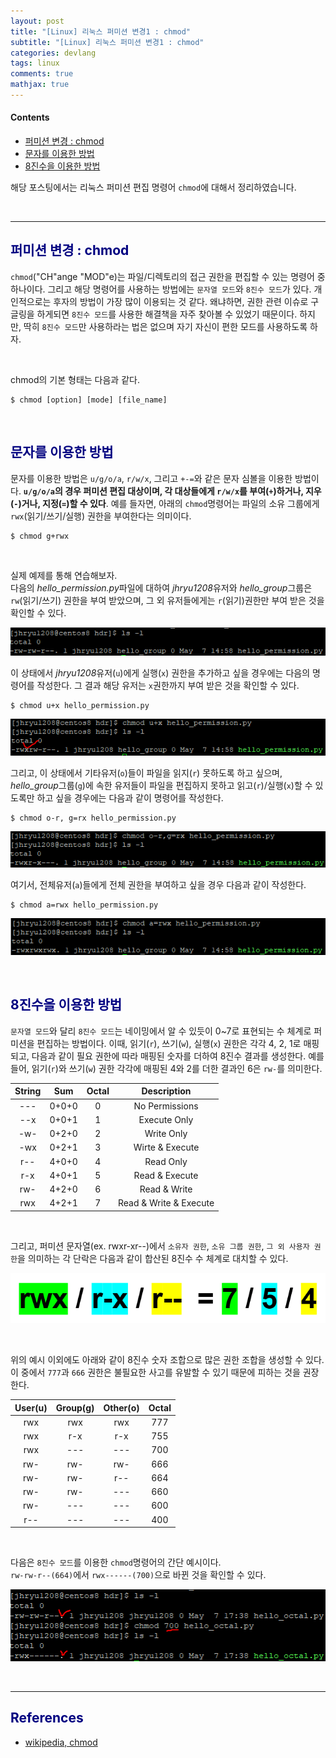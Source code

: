 ```yaml
---
layout: post
title: "[Linux] 리눅스 퍼미션 변경1 : chmod"
subtitle: "[Linux] 리눅스 퍼미션 변경1 : chmod"
categories: devlang
tags: linux
comments: true
mathjax: true
---
```

#### Contents
- [퍼미션 변경 : chmod](#퍼미션-변경--chmod)
- [문자를 이용한 방법](#문자를-이용한-방법)
- [8진수을 이용한 방법](#8진수을-이용한-방법)

해당 포스팅에서는 리눅스 퍼미션 편집 명령어 `chmod`에 대해서 정리하였습니다.

<br>

---

## <span style="color:navy">퍼미션 변경 : chmod<span>

`chmod`("CH"ange "MOD"e)는 파일/디렉토리의 접근 권한을 편집할 수 있는 명령어 중 하나이다.
그리고 해당 명령어를 사용하는 방법에는 `문자열 모드`와 `8진수 모드`가 있다. 
개인적으로는 후자의 방법이 가장 많이 이용되는 것 같다. 
왜냐하면, 권한 관련 이슈로 구글링을 하게되면 `8진수 모드`를 사용한 해결책을 자주 찾아볼 수 있었기 때문이다.
하지만, 딱히 `8진수 모드`만 사용하라는 법은 없으며 자기 자신이 편한 모드를 사용하도록 하자.

<br>

chmod의 기본 형태는 다음과 같다.
```shell
$ chmod [option] [mode] [file_name]
```

<br>

## <span style="color:navy">문자를 이용한 방법<span>

문자를 이용한 방법은 `u/g/o/a`, `r/w/x`, 그리고 `+-=`와 같은 문자 심볼을 이용한 방법이다.
**`u/g/o/a`의 경우 퍼미션 편집 대상이며, 각 대상들에게 `r/w/x`를 부여(`+`)하거나, 지우(`-`)거나, 지정(`=`)할 수 있다**. 
예를 들자면, 아래의 `chmod`명령어는 파일의 소유 그룹에게 `rwx`(읽기/쓰기/실행) 권한을 부여한다는 의미이다.

```shell
$ chmod g+rwx
```

<br>

실제 예제를 통해 연습해보자. <br>
다음의 <i>hello_permission.py</i>파일에 대하여 <i>jhryu1208</i>유저와 <i>hello_group</i>그룹은  `rw`(읽기/쓰기) 권한을 부여 받았으며, 
그 외 유저들에게는 `r`(읽기)권한만 부여 받은 것을 확인할 수 있다.

![img.png](/assets/img/2022-05-07_linux_permission_edit1/img.png)

이 상태에서 <i>jhryu1208</i>유저(`u`)에게 실행(`x`) 권한을 추가하고 싶을 경우에는 다음의 명령어를 작성한다.
그 결과 해당 유저는 `x`권한까지 부여 받은 것을 확인할 수 있다.
```shell
$ chmod u+x hello_permission.py
```
![img_1.png](/assets/img/2022-05-07_linux_permission_edit1/img_1.png)

그리고, 이 상태에서 기타유저(`o`)들이 파일을 읽지(`r`) 못하도록 하고 싶으며, 
<i>hello_group</i>그룹(`g`)에 속한 유저들이 파일을 편집하지 못하고 읽고(`r`)/실행(`x`)할 수 있도록만 하고 싶을 경우에는
다음과 같이 명령어를 작성한다.
```shell
$ chmod o-r, g=rx hello_permission.py
```
![img_3.png](/assets/img/2022-05-07_linux_permission_edit1/img_3.png)

여기서, 전체유저(`a`)들에게 전체 권한을 부여하고 싶을 경우 다음과 같이 작성한다.
```shell
$ chmod a=rwx hello_permission.py
```
![img_4.png](/assets/img/2022-05-07_linux_permission_edit1/img_4.png)

<br>

## <span style="color:navy">8진수을 이용한 방법<span>

`문자열 모드`와 달리 `8진수 모드`는 네이밍에서 알 수 있듯이 0~7로 표현되는 수 체계로 퍼미션을 편집하는 방법이다. 
이때, 읽기(`r`), 쓰기(`w`), 실행(`x`) 권한은 각각 4, 2, 1로 매핑되고, 
다음과 같이 필요 권한에 따라 매핑된 숫자를 더하여 8진수 결과를 생성한다. 
예를 들어, 읽기(`r`)와 쓰기(`w`) 권한 각각에 매핑된 4와 2를 더한 결과인 6은 `rw-`를 의미한다.


| String |  Sum  | Octal |      Description       |
|:------:|:-----:|:-----:|:----------------------:|
|  ---   | 0+0+0 |   0   |     No Permissions     |
|  --x   | 0+0+1 |   1   |      Execute Only      |
|  -w-   | 0+2+0 |   2   |       Write Only       |
|  -wx   | 0+2+1 |   3   |    Wirte & Execute     |
|  r--   | 4+0+0 |   4   |       Read Only        |
|  r-x   | 4+0+1 |   5   |     Read & Execute     |
|  rw-   | 4+2+0 |   6   |      Read & Write      |
|  rwx   | 4+2+1 |   7   | Read & Write & Execute |

<br>

그리고, 퍼미션 문자열(ex. rwxr-xr--)에서
`소유자 권한`, `소유 그룹 권한`, `그 외 사용자 권한`을 의미하는 각 단락은 
다음과 같이 합산된 8진수 수 체계로 대치할 수 있다.

![img_5.png](/assets/img/2022-05-07_linux_permission_edit1/img_5.png)

<br>

위의 예시 이외에도 아래와 같이 8진수 숫자 조합으로 많은 권한 조합을 생성할 수 있다. 
이 중에서 `777`과 `666` 권한은 불필요한 사고를 유발할 수 있기 때문에 피하는 것을 권장한다. 


| User(u) | Group(g) | Other(o) | Octal |
|:-------:|:--------:|:--------:|:-----:|
|   rwx   |   rwx    |   rwx    |  777  |
|   rwx   |   r-x    |   r-x    |  755  |
|   rwx   |   ---    |   ---    |  700  |
|   rw-   |   rw-    |   rw-    |  666  |
|   rw-   |   rw-    |   r--    |  664  |
|   rw-   |   rw-    |   ---    |  660  |
|   rw-   |   ---    |   ---    |  600  |
|   r--   |   ---    |   ---    |  400  |

<br>

다음은 `8진수 모드`를 이용한 `chmod`명령어의 간단 예시이다. <br>
`rw-rw-r--(664)`에서 `rwx------(700)`으로 바뀐 것을 확인할 수 있다.

![img_6.png](/assets/img/2022-05-07_linux_permission_edit1/img_6.png)

<br>

---

## <span style="color:navy">References<span>
- [wikipedia, chmod](https://ko.wikipedia.org/wiki/Chmod)
